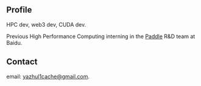 ## Profile
HPC dev, web3 dev, CUDA dev.

Previous High Performance Computing interning in the [Paddle](https://www.paddlepaddle.org.cn/) R&D team at Baidu.

## Contact
email: yazhul1cache@gmail.com.
